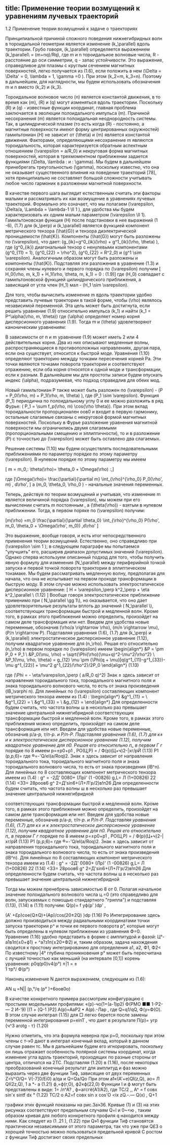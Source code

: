 title: Применение теории возмущений к уравнениям лучевых траекторий	
---

1.2 Применение теории возмущений к задаче о траекториях

Принципиальной причиной сложного поведения нижнегибридных волн в тороидальной 
геометрии является изменение \(k_\parallel\) вдоль траектории.
Грубо говоря, \(k_\parallel\) определяется выражением \(k_\parallel\ = (m+nq)/Rq\), 
где m и n тороидальиое волновые числа, R - расстояние до оси симметрии, q - запас устойчивости.
Это выражение, справедливое для плазмы с круглым сечением магнитных поверхностей, легко получается из (1.6),
если положить в нем \(\Delta = \Delta' = 0, \lambda = 1, \gamma =0 \). 
При этом \(k_2=m, k_3=n\). Поэтому в дальнейшем, для наглядности, 
мы будем использовать обозначения m и n вместо \(k_2\) и \(k_3\).

Тороидальное волновое число \(n\) является константой движения, 
в то время как \(m\), \(R\) и \(q\) могут изменяться вдоль траектории. 
Поскольку \(R\) и \(q\) - известные функции координат, 
главная проблема заключается в эволюции полоидального импульса \(m\).
Причиной несохранения \(m\) является полоидальная неоднородность системы. 
Так, в цилиндрической плазме 
(то есть когда \(R\) - постоянно, а магнитные поверхности имеют форму центрированных окружностей) 
гамильтониан \(H\) не зависит от \(\theta\) и \(m\) является константой движения. 
Факторами, определяющими несохранение m являются тороидальность, которая характеризуется 
обратным аспектным отношением \(\varepsilon = a/R_0\) и некруговая форма магнитных поверхностей, которая в трехмоментном приближении задается функциями \(\Delta, \lambda \: и \: \gamma\). Мы будем в дальнейшем принебрегать треугольностью \(\gamma\),
поскольку известно, что она не оказывает существенного влияния на поведение траекторий [78], 
хотя принципиально не составляет большой сложности учитывать любое число гармоник в разложении магнитной поверхности.

В качестве первого шага выглядит естественным считать эти факторы малыми и рассматривать их как возмущение в уравнениях лучевых траекторий. Формально это означает, что мы полагаем \(\varepsilon, \Delta/a, \Lambda = \lambda-1 \ll 1 \), для удобства мы будем характеризовать их одним малым параметром \(\varepsilon \ll 1\).
Гамильтоновская функция  \(H\) после подстановки в нее выражений (1 -6), (1.7) для \(k_\perp\) и \(k_\parallel\) является функцией компонент метрического тензора \(\hat{G}\) и тензора диэлектрической проницаемости \(\hat{K}\). 
Компоненты \(\hat{G}\) могут быть разложены по \(\varepsilon\), что дает: 
\(g_{ik}=g^0_{ik}(\rho) + g^1_{ik}(\rho, \theta) \), 
где  \(g^0_{ik}\) диагональный тензор с ненулевыми компонентами 
\(g^0_{11} = 1\), \(g^0_{22} = \rho^2\), \(g^0_{22} = R^2_0\) и \(g^1 \sim \varepsilon\). 
Аналогичным образом могут быть разложены и компоненты \(\hat{K}\). 
Подставляя эти разложения в уравнение (1.3) и 
сохраняя члены нулевого и первого порядка по \(\varepsilon\) получим 
\[ H_0(\rho, m, k_1) + H_1(\rho, \theta, m, k_1) = 0 \: (1.9)\]	
где \(H_0\) совпадает с гамильтоновской функцией цилиндрического приближения, 
а зависящий от угла член  \(H_1\) мал -  \(H_1 \sim \varepsilon\).

Для того, чтобы вычислить изменение m вдоль траектории удобно представить лучевые траектории в такой форме, 
чтобы \(\rho\) являлось независимой переменной. 
Эта цель может быть достигнута, если решить уравнение (1.9) относительно импульса \(k_1\) и 
найти \(k_1 = P^\alpha(\rho, m, \theta)\) где \(\alpha\) определяет номер корня дисперсионного уравнения (1.9).
Тогда m и \(\theta\) удовлетворяют каноническим уравнениям:

В зависимости от п и m уравнение (1.9) может иметь 2 или 4 действительных корня. Два из них описывают медленные волны, распространяющиеся в противоположных направлениях, другая пара, если она существует, относится к быстрой моде. Уравнения (1.10) определяют траекторию междду точками пересечения корней Ра. Эти точки являются точками поворота траектории и соответствуют отражению, если оба корня относятся к одной моде и трансформации, если к разным. В дальнейшем мы для простоты записи будем опускать индекс \(\alpha\), подразумевая, что подход справедлив для обеих мод.

Новый гамильтониан Р также может быть разложен по  \(\varepsilon\) - 
\(P = P_0(\rho, m) + P_1(\rho, m, \theta) \), где \(P_1 \sim \varepsilon\). 
Функция \(P_1\) периодична по полоидальному углу 0 и ее можно разложить в ряд Фурье: 
\( P_1 = \sum f_p(\rho, m) \cos{\rho \theta}\).
При этом вклад тороидальности пропорционален оов0 и входит в первую гармонику, остальные слагаемые связаны с некруговой формой магнитных поверхностей. Поскольку в Фурье разложение уравнения магнитной поверхности мы ограничились двумя слагаемыми (пропорциональными смещению и эллиптичности), 
то и в разложение \(P\) с точностью до \(\varepsilon\) может быть оставлено два слагаемых.

Решение системы (1.10) мы будем осуществлять последовательными приближениями по параметру порядке 
по этому параметру \(\varepsilon\). В нулевом порядке по этому параметру мы имеем 

\[ m = m_0,\: \theta(\rho)= \theta_0 + \Omega(\rho) \:,\]

где \[\Omega(\rho)= \frac{\partial}{\partial m} \int_{\rho}^{\rho_0} P_0(\rho', m) \, d\rho', \]
а \(m_0, \theta_0, \rho_0 \) - начальные значения переменных.

Теперь, действуя по теории возмущений и учитывая, что изменение m является величиной порядка \(\varepsilon\),
мы можем при его вычислении считать m постоянным , а \(\theta(\rho)\) - взятым в нулевом приближении. Тогда, в первом поряке по \(\varepsilon\) получим:

\[m(\rho) =m_0  \frac{\partial}{\partial \theta_0} \int_{\rho}^{\rho_0} P(\rho', m_0, \theta_0 + \Omega(\rho', m_0)) \,d\rho' \]

Это выражение, вообще говоря, и есть итог непосредственного применения теории возмущений. 
Естественно, оно справедливо при \(\varepsilon \sim 1 \); в следующем параграфе мы попытаемся "улучшить" его, расширив диапазон допустимых значений \(\varepsilon\). 
Однако сперва используем описанный подход для того, чтобы получить явную формулу для изменения \(N_\parallel\) между периферийной точкой запуска и первой точкой поворота траектории в эллиптическом токамаке. Мы  будем рассматривать медленную волну, предполагая для начала, что она не испытывает на первом проходе трансформации в быструю моду. 
В этом случае можно использовать электростатическое дисперсионное уравнение:
\[ H = \varepsilon_\perp k^2_\perp + \eta k^2_\parallel \ (1.12) \]
Вообще говоря электростатическое приближение применимо при \( N_\parallel  \gg 1\\), но оказывается, что оно дает удовлетворительные результаты вплоть до значений \( N_\parallel \\), соответствующих трансформации быстрой и медленной волн. Кроме того, в рамках этого приближения можно определить, произойдет на самом деле трансформация или нет.
Введем для удобства новые переменные, обозначив 
\(\rho/a \rightarrow \rho\), \(m/n \rightarrow \mu\), \(P/n \rightarrow P\).
Подставляя уравнения (1.6), (1.7) для \(k_\perp\) и \(k_\parallel\) электростатическое дисперсионное уравнение (1.12), получим
квадратное уравнение для \(n_\rho\). Решая его относительно \(n_\rho\) в первом порядке по \(\varepsilon\) имеем
\begin{align*} 
&P = \pm P_0 + P_1 \\
&P_0(\mu, \rho) = \sqrt{\Phi(\rho)(\mu+q)^2-\mu^2/\rho^2} \\
&P_1(\mu, \rho, \theta) = g_{12} \mu  \pm \{\Phi(q + \mu)[q(g^1_{11}-g^1_{33})-\mu g^1_{22}] + \mu^2 g^1_{22}/\rho^2\}/2P_0
\end{align*}
(1.13)

где \(\Phi = - \eta/\varepsilon_\perp ( a/R_0 q)^2\)
Знак ± здесь зависит от направления тороидального тока, тороидального магнитного поля и знака тороидального волнового числа, 
то есть от знака произведения \(IB_\varphi n). 
Для линейных по \(\varepsilon\) составляющих компонент метрического тензора имеем из (1.4) :
\begin{align*} 
 &g^1_{11} = \\
 &g^1_{22} =  \\
 &g^1_{33} =    \\
 &g_{12} = 
\end{align*}
Для определенности будем считать, что частота волны ш в несколько раз превышает значение центральной нижнегибридной
соответствующих трансформации быстрой и медленной волн. Кроме того, в рамках этого приближения можно определить, произойдет на самом деле трансформация или нет.
Введем для удобства новые переменные, обозначив р/а-*р,
т/п-р. и Р/п-Р. Подставляя уравнения (1.6), (1.7) для к± и к электростатическое дисперсионное уравнение (1.12), получим
квадратное уравнение для п0. Решая его относительно п_ в первом Г	г*
порядке по 8 имеем
р=±р0+р1 ,
РО(Ц,Р) = / Ф(р)(Ц+ч)2-|хг/рЙ	(1.13)
Р1 (p,p,6)=
где ®=-'Q/eI(a/Roq)2.
Знак ± здесь зависит от направления тороидального тока, тороидального магнитного поля и знака тороидального волнового числа, то есть от знака произведения (IB^n). Для линейных по 8 составляющих компонент метрического тензора имеем из (1.4) :
g^ = -2Д' 0080+ (Лр)' (1 -00826)
g,L= Л (1+00826)
22	(1.14)
<33= 28роов6
g^ 2=Д'sin6+(Л+Л'р/2)в!п26
Для определенности будем считать, что частота волны ш в несколько раз превышает значение центральной нижнегибридной

соответствующих трансформации быстрой и медленной волн. Кроме того, в рамках этого приближения можно определить, произойдет на самом деле трансформация или нет.
Введем для удобства новые переменные, обозначив р/а-*р,
т/п-р. и Р/п-Р. Подставляя уравнения (1.6), (1.7) для к± и к электростатическое дисперсионное уравнение (1.12), получим
квадратное уравнение для п0. Решая его относительно п_ в первом Г	г*
порядке по 8 имеем
р=±р0+р1 ,
РО(Ц,Р) = / Ф(р)(Ц+ч)2-|хг/рЙ	(1.13)
Р1 (p,p,6)=
где ®=-'Q/eI(a/Roq)2.
Знак ± здесь зависит от направления тороидального тока, тороидального магнитного поля и знака тороидального волнового числа, то есть от знака произведения (IB^n). Для линейных по 8 составляющих компонент метрического тензора имеем из (1.4) :
g^ = -2Д' 0080+ (Лр)' (1 -00826)
g,L= Л (1+00826)
22	(1.14)
<33= 28роов6
g^ 2=Д'sin6+(Л+Л'р/2)в!п26
Для определенности будем считать, что частота волны ш в несколько раз превышает значение центральной нижнегибридной

Тогда мы можем пренебречь зависимостью 8 от 0.
Полагая начальное значение полоидального волнового числа ц.=0 (это справедливо для волн, запускаемых с помощью стандартного "грилла") и подставляя (1.13), (1.14) в (1.11) получим:
Q(p)= f уф(р' )dp' ,

(A' +£p)coe(Q±Q)+(Ap)/cos(20±2Q) }dp (1.16)
Ро
Интегрирование здесь должно производиться между радиальными координатами точки запуска траектории р^ и точки ее первого поворота р°, которые могут быть определены в нулевом приближении из уравнения Ф=0. Уравнение (1.16) удобно представить в форме с амплитудой и фазой: Ц°- а1в1п(±0+ф1) + ^а?з1п(±20+Ф2) и, таким образом, задача нахождения сводится к простому интегрированию для определения а1, а2, Ф1, Ф2< По известному |4° глубина проникновения р° может быть пересчитана с лучшей точностью как меньший (на интервале [0,1]) корень уравнения:
p0q(p0)v4(p°)
±|1 = ± 	 	
1 тр°/ Ф(р°)

Наконец изменение N дается выражением, следующим из (1.6):

AN ц =N|| (p,°/q (р° )+6оов0о)

В качестве конкретного примера рассмотрим конфигурацию с простыми модельными профилями:
«(р)-чо(1+(а-1)р2)
Ф(РМО ■■ 1-Р2-— 2	И-’9)
[(1 + (Q-1 )Р2]
А(р)=АаР2 • А(р).-Лар ,
где Q=q1/qQ, Ф(у=Ф(О). В этом случае интеграл (1.15) для □ легко берется после замены переменной интегрирования p=einT , 
что дает в результате
П(р)= угр {ч^З arotg - т}	(1.20)

Нужно отметить, что эта формула неверна при р=0, поскольку при этом члены с т-»0 дают в интеграл конечный вклад, который в данном случае равен тс. Мы в дальнейшем будем его игнорировать, поскольку он лишь отражает особенность полярной системы координат, когда изменеие угла вдоль траекторий, проходящих по разные стороны от центра, отличатся на 2ТС.
Подставляя (1.20) в (1.16), после некоторых преобразований конечный результат для амплитуд и фаз можно выразить через две функции Тиф, зависящие от двух переменных
Z=V^O/Q= V(-7]0/Ei0) a/qa и Q=Qa/Qo
При этом
a1«(A'+e)QI(z,Q),	ао= Л QI(2z,Q),
1 а	*- а	(1.21)
ф,=ф(г,О),	ф2«ф(22,0)
Функции I и ф могут быть представлены в виде:
1= /л^А? ,	ф=агсгё(А1/А2), где
ТС/2	,,
A^ = f совх sin'x sintf dx
°	(1.22)
ТС/2	о
A2=f совх sin x cos'O <ix
zQ.-.— Q(x) , Q+1

графики этих функций показаны на рис.За»36. Кривые (1) и (3) на этих рисунках соответствуют предельным случаям Q=l и 0~<ю , таким образом кривая для любого конкретного профиля q находится между ними. Как следует из (1 .21 ), (1.22) при Q»1 функции Тиф становятся практически независимыми от этого параметра, так что уже при Q£3 о хорошей точностью можно пользоваться предельной кривой С ростом z функции Тиф достигают своих предельных 
